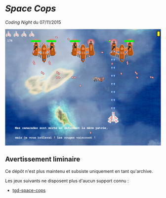 # *Space Cops*

*Coding Night* du 07/11/2015

![](screenshot.png)

## Avertissement liminaire

Ce dépôt n'est plus maintenu et subsiste uniquement en tant qu'archive.

Les jeux suivants ne disposent plus d'aucun support connu :

* [tgd-space-cops](https://github.com/TeleGD/tgd-space-cops/tree/master/src/spaceCops)
